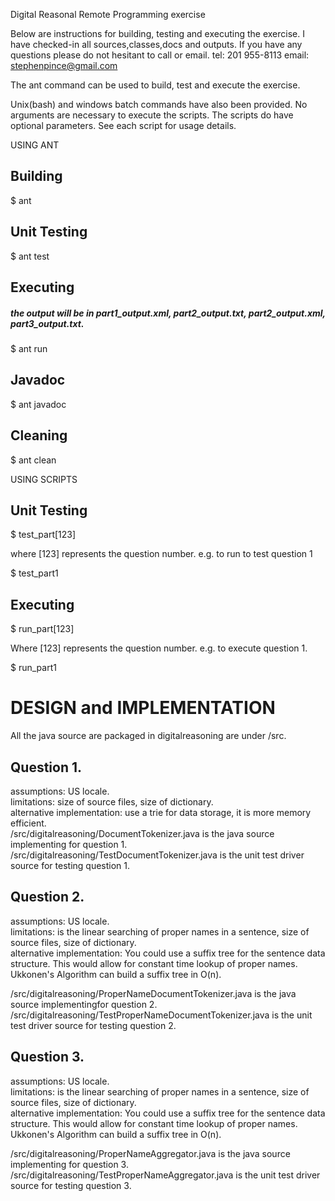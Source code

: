 Digital Reasonal Remote Programming exercise

Below are instructions for building, testing and executing the exercise.
I have checked-in all sources,classes,docs and outputs.
If you have any questions please do not hesitant to call or email. 
tel: 201 955-8113
email: stephenpince@gmail.com


The ant command can be used to build, test and execute the exercise.

Unix(bash) and windows batch commands have also been provided. No arguments are
necessary to execute the scripts.  The scripts do have optional parameters. 
See each script for usage details.


USING ANT


Building
-------------------------------- 
$ ant


Unit Testing
-------------------------------- 
$ ant test


Executing
-------------------------------- 
##### the output will be in part1_output.xml, part2_output.txt, part2_output.xml, part3_output.txt.
$ ant run



Javadoc
-------------------------------- 
$ ant javadoc


Cleaning
-------------------------------- 
$ ant clean




USING SCRIPTS


Unit Testing
-------------------------------- 
$ test_part[123]

where [123] represents the question number. 
e.g. to run to test question 1

$ test_part1


Executing
-------------------------------- 
$ run_part[123]

Where [123] represents the question number. 
e.g. to execute question 1.

$ run_part1




DESIGN and IMPLEMENTATION
=============================================

All the java source are packaged in digitalreasoning are under <basedir>/src.

Question 1.
----------------------------------------------

assumptions: US locale.  
limitations: size of source files, size of dictionary.    
alternative implementation: use a trie for data storage, it is more memory efficient.  
<basedir>/src/digitalreasoning/DocumentTokenizer.java is the java source implementing for question 1.
<basedir>/src/digitalreasoning/TestDocumentTokenizer.java is the unit test driver source for testing question 1.


Question 2.
----------------------------------------------

assumptions: US locale.  
limitations: is the linear searching of proper names in a sentence, size of source files, size of dictionary.   
alternative implementation: You could use a suffix tree for the sentence data structure. 
This would allow for constant time lookup of proper names. 
Ukkonen's Algorithm can build a suffix tree in O(n).

<basedir>/src/digitalreasoning/ProperNameDocumentTokenizer.java is the java source implementingfor question 2.   
<basedir>/src/digitalreasoning/TestProperNameDocumentTokenizer.java is the unit test driver source for testing question 2.     


Question 3.
----------------------------------------------

assumptions: US locale.    
limitations: is the linear searching of proper names in a sentence, size of source files, size of dictionary.      
alternative implementation: You could use a suffix tree for the sentence data structure. 
This would allow for constant time lookup of proper names. 
Ukkonen's Algorithm can build a suffix tree in O(n).

<basedir>/src/digitalreasoning/ProperNameAggregator.java is the java source implementing for question 3.   
<basedir>/src/digitalreasoning/TestProperNameAggregator.java is the unit test driver source for testing question 3.  


